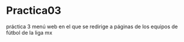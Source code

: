 # Practica03
práctica 3 menú web en el que se redirige a páginas de los equipos de fútbol de la liga mx
